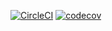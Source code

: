 [![CircleCI](https://circleci.com/gh/nk9487/AD340-HelloWorld.svg?style=svg)](https://circleci.com/pipelines/github/nk9487)
[![codecov](https://codecov.io/gh/nk9487/AD340-HelloWorld.svg?style=svg)](https://codecov.io/gh/nk9487/AD340-HelloWorld)
